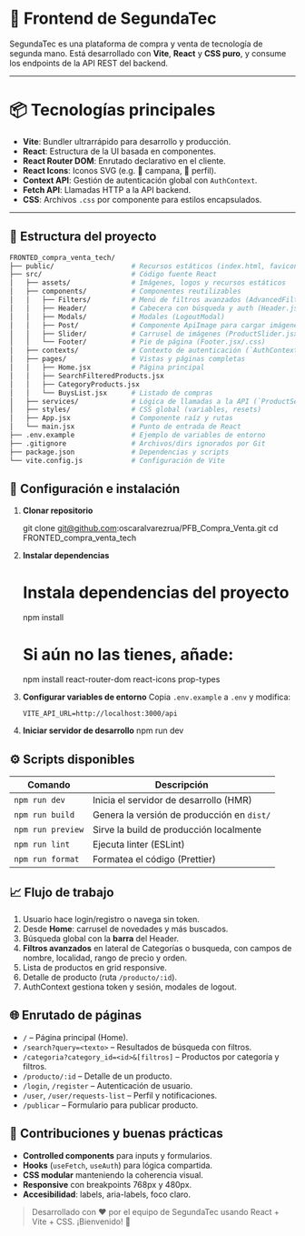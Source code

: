 # 🚀 Frontend de SegundaTec

SegundaTec es una plataforma de compra y venta de tecnología de segunda mano. Está desarrollado con **Vite**, **React** y **CSS puro**, y consume los endpoints de la API REST del backend.

---

# 📦 Tecnologías principales

* **Vite**: Bundler ultrarrápido para desarrollo y producción.
* **React**: Estructura de la UI basada en componentes.
* **React Router DOM**: Enrutado declarativo en el cliente.
* **React Icons**: Iconos SVG (e.g. 📣 campana, 👤 perfil).
* **Context API**: Gestión de autenticación global con `AuthContext`.
* **Fetch API**: Llamadas HTTP a la API backend.
* **CSS**: Archivos `.css` por componente para estilos encapsulados.

---

## 📁 Estructura del proyecto

```bash
FRONTED_compra_venta_tech/
├── public/                   # Recursos estáticos (index.html, favicon, icons)
├── src/                      # Código fuente React
│   ├── assets/               # Imágenes, logos y recursos estáticos
│   ├── components/           # Componentes reutilizables
│   │   ├── Filters/          # Menú de filtros avanzados (AdvancedFilters.jsx/.css)
│   │   ├── Header/           # Cabecera con búsqueda y auth (Header.jsx/.css)
│   │   ├── Modals/           # Modales (LogoutModal)
│   │   ├── Post/             # Componente ApiImage para cargar imágenes
│   │   ├── Slider/           # Carrusel de imágenes (ProductSlider.jsx/.css)
│   │   └── Footer/           # Pie de página (Footer.jsx/.css)
│   ├── contexts/             # Contexto de autenticación (`AuthContext.jsx`)
│   ├── pages/                # Vistas y páginas completas
│   │   ├── Home.jsx          # Página principal
│   │   ├── SearchFilteredProducts.jsx
│   │   ├── CategoryProducts.jsx
│   │   └── BuysList.jsx      # Listado de compras
│   ├── services/             # Lógica de llamadas a la API (`ProductServices.js`)
│   ├── styles/               # CSS global (variables, resets)
│   ├── App.jsx               # Componente raíz y rutas
│   └── main.jsx              # Punto de entrada de React
├── .env.example              # Ejemplo de variables de entorno
├── .gitignore                # Archivos/dirs ignorados por Git
├── package.json              # Dependencias y scripts
└── vite.config.js            # Configuración de Vite
```


## 🔧 Configuración e instalación

1. **Clonar repositorio**

   git clone git@github.com:oscaralvarezrua/PFB_Compra_Venta.git
   cd FRONTED_compra_venta_tech
   
2. **Instalar dependencias**

   # Instala dependencias del proyecto
   npm install
   # Si aún no las tienes, añade:
   npm install react-router-dom react-icons prop-types

3. **Configurar variables de entorno**
   Copia `.env.example` a `.env` y modifica:

   ```env
   VITE_API_URL=http://localhost:3000/api
   ```
4. **Iniciar servidor de desarrollo**
   npm run dev
  

## ⚙️ Scripts disponibles

| Comando           | Descripción                                |
| ----------------- | ------------------------------------------ |
| `npm run dev`     | Inicia el servidor de desarrollo (HMR)     |
| `npm run build`   | Genera la versión de producción en `dist/` |
| `npm run preview` | Sirve la build de producción localmente    |
| `npm run lint`    | Ejecuta linter (ESLint)                    |
| `npm run format`  | Formatea el código (Prettier)              |


## 📈 Flujo de trabajo

1. Usuario hace login/registro o navega sin token.
2. Desde **Home**: carrusel de novedades y más buscados.
3. Búsqueda global con la **barra** del Header.
4. **Filtros avanzados** en lateral de Categorías o busqueda, con campos de nombre, localidad, rango de precio y orden.
5. Lista de productos en grid responsive.
6. Detalle de producto (ruta `/producto/:id`).
7. AuthContext gestiona token y sesión, modales de logout.


## 🌐 Enrutado de páginas

* `/` – Página principal (Home).
* `/search?query=<texto>` – Resultados de búsqueda con filtros.
* `/categoria?category_id=<id>&[filtros]` – Productos por categoría y filtros.
* `/producto/:id` – Detalle de un producto.
* `/login`, `/register` – Autenticación de usuario.
* `/user`, `/user/requests-list` – Perfil y notificaciones.
* `/publicar` – Formulario para publicar producto.


## 🤝 Contribuciones y buenas prácticas

* **Controlled components** para inputs y formularios.
* **Hooks** (`useFetch`, `useAuth`) para lógica compartida.
* **CSS modular** manteniendo la coherencia visual.
* **Responsive** con breakpoints 768px y 480px.
* **Accesibilidad**: labels, aria-labels, foco claro.


> Desarrollado con ❤️ por el equipo de SegundaTec usando React + Vite + CSS.  ¡Bienvenido! 🎉
